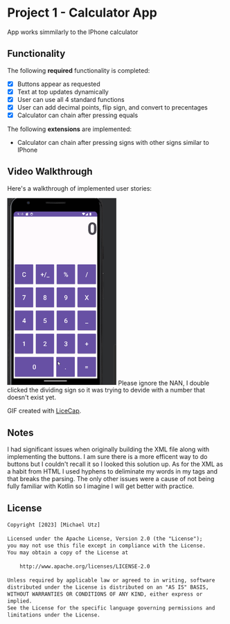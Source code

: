 # Project 1 - Calculator App

App works simmilarly to the IPhone calculator

## Functionality 

The following **required** functionality is completed:

* [X] Buttons appear as requested
* [X] Text at top updates dynamically
* [X] User can use all 4 standard functions
* [X] User can add decimal points, flip sign, and convert to precentages
* [X] Calculator can chain after pressing equals

The following **extensions** are implemented:

* Calculator can chain after pressing signs with other signs similar to IPhone

## Video Walkthrough

Here's a walkthrough of implemented user stories:

<img src='CalculatorApp.gif' title='Video Walkthrough' width='50%' alt='Video Walkthrough' />
Please ignore the NAN, I double clicked the dividing sign so it was trying to devide with a number that doesn't exist yet.

GIF created with [LiceCap](http://www.cockos.com/licecap/).

## Notes

I had significant issues when originally building the XML file along with implementing the buttons. I am sure there is a more efficent way to do buttons but I couldn't recall it so I looked this solution up. As for the XML as a habit from HTML I used hyphens to deliminate my words in my tags and that breaks the parsing. The only other issues were a cause of not being fully familiar with Kotlin so I imagine I will get better with practice.

## License

    Copyright [2023] [Michael Utz]

    Licensed under the Apache License, Version 2.0 (the "License");
    you may not use this file except in compliance with the License.
    You may obtain a copy of the License at

        http://www.apache.org/licenses/LICENSE-2.0

    Unless required by applicable law or agreed to in writing, software
    distributed under the License is distributed on an "AS IS" BASIS,
    WITHOUT WARRANTIES OR CONDITIONS OF ANY KIND, either express or implied.
    See the License for the specific language governing permissions and
    limitations under the License.
